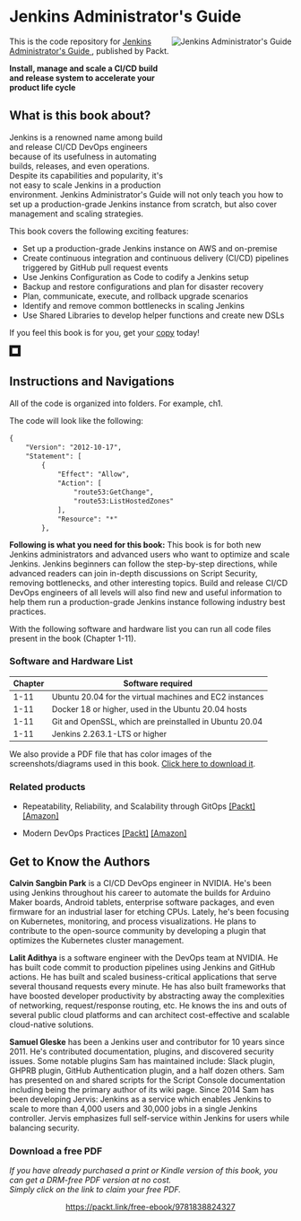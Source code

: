 


# Jenkins Administrator's Guide 

<a href="https://www.packtpub.com/product/jenkins-administrator-s-guide/9781838824327?utm_source=github&utm_medium=repository&utm_campaign=9781838824327"><img src="https://static.packt-cdn.com/products/9781838824327/cover/smaller" alt="Jenkins Administrator's Guide " height="256px" align="right"></a>

This is the code repository for [Jenkins Administrator's Guide ](https://www.packtpub.com/product/jenkins-administrator-s-guide/9781838824327?utm_source=github&utm_medium=repository&utm_campaign=9781838824327), published by Packt.

**Install, manage and scale a CI/CD build and release system to accelerate your product life cycle**

## What is this book about?
Jenkins is a renowned name among build and release CI/CD DevOps engineers because of its usefulness in automating builds, releases, and even operations. Despite its capabilities and popularity, it's not easy to scale Jenkins in a production environment. Jenkins Administrator's Guide will not only teach you how to set up a production-grade Jenkins instance from scratch, but also cover management and scaling strategies. 

This book covers the following exciting features:
* Set up a production-grade Jenkins instance on AWS and on-premise
* Create continuous integration and continuous delivery (CI/CD) pipelines triggered by GitHub pull request events
* Use Jenkins Configuration as Code to codify a Jenkins setup
* Backup and restore configurations and plan for disaster recovery
* Plan, communicate, execute, and rollback upgrade scenarios
* Identify and remove common bottlenecks in scaling Jenkins
* Use Shared Libraries to develop helper functions and create new DSLs

If you feel this book is for you, get your [copy](https://www.amazon.com/dp/1838824324) today!

<a href="https://www.packtpub.com/?utm_source=github&utm_medium=banner&utm_campaign=GitHubBanner"><img src="https://raw.githubusercontent.com/PacktPublishing/GitHub/master/GitHub.png" 
alt="https://www.packtpub.com/" border="5" /></a>

## Instructions and Navigations
All of the code is organized into folders. For example, ch1.

The code will look like the following:
```
{
    "Version": "2012-10-17",
    "Statement": [
        {
            "Effect": "Allow",
            "Action": [
                "route53:GetChange",
                "route53:ListHostedZones"
            ],
            "Resource": "*"
        },
```

**Following is what you need for this book:**
This book is for both new Jenkins administrators and advanced users who want to optimize and scale Jenkins. Jenkins beginners can follow the step-by-step directions, while advanced readers can join in-depth discussions on Script Security, removing bottlenecks, and other interesting topics. Build and release CI/CD DevOps engineers of all levels will also find new and useful information to help them run a production-grade Jenkins instance following industry best practices.

With the following software and hardware list you can run all code files present in the book (Chapter 1-11).
### Software and Hardware List
| Chapter | Software required | 
| -------- | ------------------------------------ | 
| 1-11 | Ubuntu 20.04 for the virtual machines and EC2 instances |
| 1-11 | Docker 18 or higher, used in the Ubuntu 20.04 hosts | 
| 1-11 | Git and OpenSSL, which are preinstalled in Ubuntu 20.04 | 
| 1-11 | Jenkins 2.263.1-LTS or higher | 


We also provide a PDF file that has color images of the screenshots/diagrams used in this book. [Click here to download it](https://static.packt-cdn.com/downloads/9781838824327_ColorImages.pdf).

### Related products
* Repeatability, Reliability, and Scalability through GitOps  [[Packt]](https://www.packtpub.com/product/repeatability-reliability-and-scalability-through-gitops/9781801077798?utm_source=github&utm_medium=repository&utm_campaign=9781801077798) [[Amazon]](https://www.amazon.com/dp/1801077797)

* Modern DevOps Practices  [[Packt]](https://www.packtpub.com/product/modern-devops-practices/9781800562387?utm_source=github&utm_medium=repository&utm_campaign=9781800562387) [[Amazon]](https://www.amazon.com/dp/1800562381)



## Get to Know the Authors
**Calvin Sangbin Park**
is a CI/CD DevOps engineer in NVIDIA. He's been using Jenkins throughout his career to automate the builds for Arduino Maker boards, Android tablets, enterprise software packages, and even firmware for an industrial laser for etching CPUs. Lately, he's been focusing on Kubernetes, monitoring, and process visualizations. He plans to contribute to the open-source community by developing a plugin that optimizes the Kubernetes cluster management.

**Lalit Adithya**
is a software engineer with the DevOps team at NVIDIA. He has built code commit to production pipelines using Jenkins and GitHub actions. He has built and scaled business-critical applications that serve several thousand requests every minute. He has also built frameworks that have boosted developer productivity by abstracting away the complexities of networking, request/response routing, etc. He knows the ins and outs of several public cloud platforms and can architect cost-effective and scalable cloud-native solutions.

**Samuel Gleske**
has been a Jenkins user and contributor for 10 years since 2011. He's contributed documentation, plugins, and discovered security issues. Some notable plugins Sam has maintained include: Slack plugin, GHPRB plugin, GitHub Authentication plugin, and a half dozen others. Sam has presented on and shared scripts for the Script Console documentation including being the primary author of its wiki page. Since 2014 Sam has been developing Jervis: Jenkins as a service which enables Jenkins to scale to more than 4,000 users and 30,000 jobs in a single Jenkins controller. Jervis emphasizes full self-service within Jenkins for users while balancing security.
### Download a free PDF

 <i>If you have already purchased a print or Kindle version of this book, you can get a DRM-free PDF version at no cost.<br>Simply click on the link to claim your free PDF.</i>
<p align="center"> <a href="https://packt.link/free-ebook/9781838824327">https://packt.link/free-ebook/9781838824327 </a> </p>